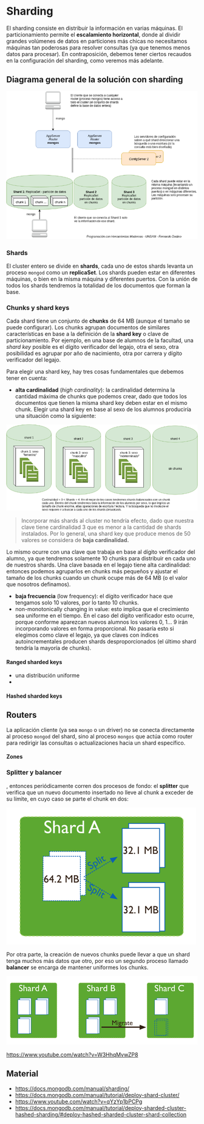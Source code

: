 # Sharding

El sharding consiste en distribuir la información en varias máquinas. El particionamiento permite el **escalamiento horizontal**, donde al dividir grandes volúmenes de datos en particiones más chicas no necesitamos máquinas tan poderosas para resolver consultas (ya que tenemos menos datos para procesar). En contraposición, debemos tener ciertos recaudos en la configuración del sharding, como veremos más adelante.

## Diagrama general de la solución con sharding

![](../../images/sharding/sharding-01-base.png)

### Shards

El cluster entero se divide en **shards**, cada uno de estos shards levanta un proceso `mongod` como un **replicaSet**. Los shards pueden estar en diferentes máquinas, o bien en la misma máquina y diferentes puertos. Con la unión de todos los shards tendremos la totalidad de los documentos que forman la base.

### Chunks y shard keys

Cada shard tiene un conjunto de **chunks** de 64 MB (aunque el tamaño se puede configurar). Los chunks agrupan documentos de similares características en base a la definición de la **shard key** o clave de particionamiento. Por ejemplo, en una base de alumnos de la facultad, una _shard key_ posible es el dígito verificador del legajo, otra el sexo, otra posibilidad es agrupar por año de nacimiento, otra por carrera y dígito verificador del legajo.

Para elegir una shard key, hay tres cosas fundamentales que debemos tener en cuenta:

- **alta cardinalidad** (_high cardinality_): la cardinalidad determina la cantidad máxima de chunks que podemos crear, dado que todos los documentos que tienen la misma shard key deben estar en el mismo chunk. Elegir una shard key en base al sexo de los alumnos produciría una situación como la siguiente:

![](../../images/sharding/sharding-02-low-cardinality.png)

> Incorporar más shards al cluster no tendría efecto, dado que nuestra clave tiene cardinalidad 3 que es menor a la cantidad de shards instalados. Por lo general, una shard key que produce menos de 50 valores se considera de **baja cardinalidad.**

Lo mismo ocurre con una clave que trabaja en base al dígito verificador del alumno, ya que tendremos solamente 10 chunks para distribuir en cada uno de nuestros shards. Una clave basada en el legajo tiene alta cardinalidad: entonces podemos agruparlos en chunks más pequeños y ajustar el tamaño de los chunks cuando un chunk ocupe más de 64 MB (o el valor que nosotros definamos).

- **baja frecuencia** (low frequency): el dígito verificador hace que tengamos solo 10 valores, por lo tanto 10 chunks.
- non-monotonically changing in value: esto implica que el crecimiento sea uniforme en el tiempo. En el caso del dígito verificador esto ocurre, porque conforme aparezcan nuevos alumnos los valores 0, 1... 9 irán incorporando valores en forma proporcional. No pasaría esto si elegimos como clave el legajo, ya que claves con índices autoincrementales producen shards desproporcionados (el último shard tendría la mayoría de chunks).

#### Ranged sharded keys

- una distribución uniforme
- 

#### Hashed sharded keys

## Routers

La aplicación cliente (ya sea `mongo` o un driver) no se conecta directamente al proceso `mongod` del shard, sino al proceso `mongos` que actúa como router para redirigir las consultas o actualizaciones hacia un shard específico.

#### Zones

### Splitter y balancer

, entonces periódicamente corren dos procesos de fondo: el **splitter** que verifica que un nuevo documento insertado no lleve al chunk a exceder de su límite, en cuyo caso se parte el chunk en dos:

![](../../images/sharding/sharding-splitting.svg)

Por otra parte, la creación de nuevos chunks puede llevar a que un shard tenga muchos más datos que otro, por eso un segundo proceso llamado **balancer** se encarga de mantener uniformes los chunks.

![](../../images/sharding/sharding-migrating.svg)


https://www.youtube.com/watch?v=W3HhqMvwZP8

## Material

* https://docs.mongodb.com/manual/sharding/
* https://docs.mongodb.com/manual/tutorial/deploy-shard-cluster/
* https://www.youtube.com/watch?v=qYzYp1bPCPg
* https://docs.mongodb.com/manual/tutorial/deploy-sharded-cluster-hashed-sharding/#deploy-hashed-sharded-cluster-shard-collection